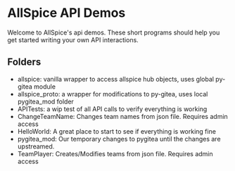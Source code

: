 # AllSpice API Demos

Welcome to AllSpice's api demos. These short programs should help you get started writing your own API interactions.


## Folders
- allspice: vanilla wrapper to access allspice hub objects, uses global py-gitea module
- allspice_proto: a wrapper for modifications to py-gitea, uses local pygitea_mod folder
- APITests: a wip test of all API calls to verify everything is working
- ChangeTeamName: Changes team names from json file. Requires admin access
- HelloWorld: A great place to start to see if everything is working fine
- pygitea_mod: Our temporary changes to pygitea until the changes are upstreamed.
- TeamPlayer: Creates/Modifies teams from json file. Requires admin access